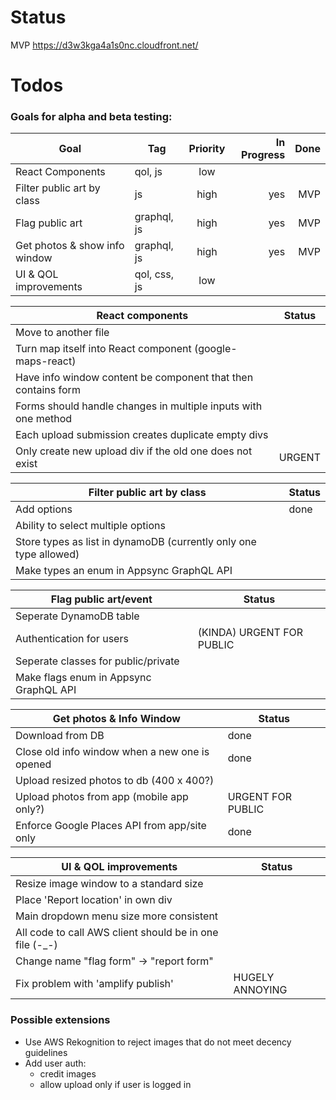 # Status
MVP
https://d3w3kga4a1s0nc.cloudfront.net/

# Todos

### Goals for alpha and beta testing:
| Goal                          | Tag          | Priority | In Progress | Done |
| ----------------------------- | ------------ | :------: | ----------: | ---: |
| React Components              | qol, js      |   low    |             |      |
| Filter public art by class    | js           |   high   |         yes |  MVP |
| Flag public art               | graphql, js  |   high   |         yes |  MVP |
| Get photos & show info window | graphql, js  |   high   |         yes |  MVP |
| UI & QOL improvements         | qol, css, js |   low    |             |      |

| React components                                               | Status |
| -------------------------------------------------------------- | ------ |
| Move to another file                                           |        |
| Turn map itself into React component (google-maps-react)       |        |
| Have info window content be component that then contains form  |        |
| Forms should handle changes in multiple inputs with one method |        |
| Each upload submission creates duplicate empty divs            |        |
| Only create new upload div if the old one does not exist       | URGENT |

| Filter public art by class                                        | Status |
| ----------------------------------------------------------------- | ------ |
| Add options                                                       | done   |
| Ability to select multiple options                                |        |
| Store types as list in dynamoDB (currently only one type allowed) |        |
| Make types an enum in Appsync GraphQL API                         |        |

| Flag public art/event                  | Status                    |
| -------------------------------------- | ------------------------- |
| Seperate DynamoDB table                |                           |
| Authentication for users               | (KINDA) URGENT FOR PUBLIC |
| Seperate classes for public/private    |                           |
| Make flags enum in Appsync GraphQL API |                           |

| Get photos & Info Window                       | Status            |
| ---------------------------------------------- | ----------------- |
| Download from DB                               | done              |
| Close old info window when a new one is opened | done              |
| Upload resized photos to db (400 x 400?)       |                   |
| Upload photos from app (mobile app only?)      | URGENT FOR PUBLIC |
| Enforce Google Places API from app/site only   | done              |

| UI & QOL improvements                                   | Status          |
| ------------------------------------------------------- | --------------- |
| Resize image window to a standard size                  |                 |
| Place 'Report location' in own div                      |                 |
| Main dropdown menu size more consistent                 |                 |
| All code to call AWS client should be in one file (-_-) |                 |
| Change name "flag form" -> "report form"                |                 |
| Fix problem with 'amplify publish'                      | HUGELY ANNOYING |


### Possible extensions
- Use AWS Rekognition to reject images that do not meet decency guidelines
- Add user auth:
   - credit images
   - allow upload only if user is logged in
